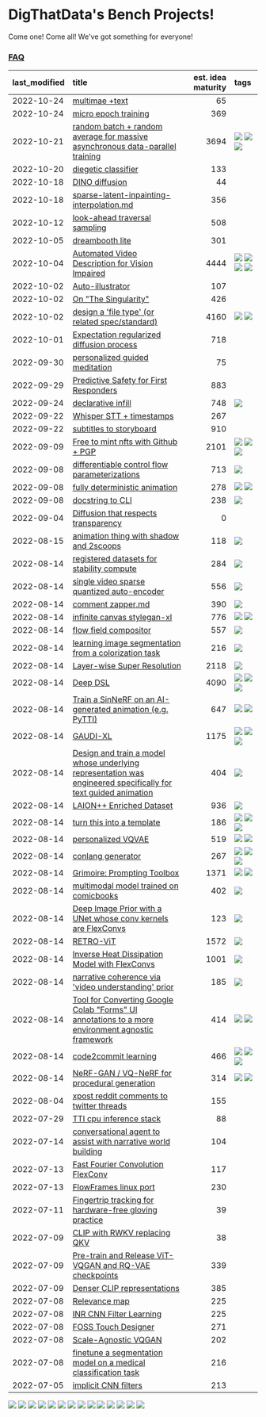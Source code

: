 # DigThatData's Bench Projects!

Come one! Come all! We've got something for everyone!

### [FAQ](https://github.com/dmarx/bench-warmers/blob/main/FAQ.md)

|last_modified|title|est. idea maturity|tags
|:---|:---|---:|:---|
|2022-10-24|[multimae +text](multimae_w_text.md)|65||
|2022-10-24|[micro epoch training](micro-epoch.md)|369||
|2022-10-21|[random batch + random average for massive asynchronous data-parallel training](async-evolutionary-ddp.md)|3694|![](https://img.shields.io/badge/tag-experimental-e2851f) ![](https://img.shields.io/badge/tag-foundation-72fcc) ![](https://img.shields.io/badge/tag-tooling-61717a)|
|2022-10-20|[diegetic classifier](diegetic-classifier.md)|133||
|2022-10-18|[DINO diffusion](DINO-diffusion.md)|44||
|2022-10-18|[sparse-latent-inpainting-interpolation.md](sparse-latent-inpainting-interpolation.md)|356||
|2022-10-12|[look-ahead traversal sampling](look-ahead-traversal-sampling.md)|508||
|2022-10-05|[dreambooth lite](dreambooth-lite.md)|301||
|2022-10-04|[Automated Video Description for Vision Impaired](automated-video-description.md)|4444|![](https://img.shields.io/badge/tag-accessibility-33b5de) ![](https://img.shields.io/badge/tag-dataset-9bf4b7) ![](https://img.shields.io/badge/tag-foundation-72fcc) ![](https://img.shields.io/badge/tag-publicgood-7ca620)|
|2022-10-02|[Auto-illustrator](auto-illustrator.md)|107||
|2022-10-02|[On "The Singularity"](alternative-perspective-on-the-singularity.md)|426||
|2022-10-02|[design a 'file type' (or related spec/standard)](filetype-for-ai-art-and-animation.md)|4160|![](https://img.shields.io/badge/tag-animation-25a9f1) ![](https://img.shields.io/badge/tag-tooling-61717a)|
|2022-10-01|[Expectation regularized diffusion process](expectation-regularized-diffusion.md)|718||
|2022-09-30|[personalized guided meditation](personalized-guided-meditation.md)|75||
|2022-09-29|[Predictive Safety for First Responders](safety-officer.md)|883||
|2022-09-24|[declarative infill](declarative-infill.md)|748|![](https://img.shields.io/badge/tag-experimental-e2851f)|
|2022-09-22|[Whisper STT + timestamps](whisper-stt-plus-timestamps.md)|267||
|2022-09-22|[subtitles to storyboard](subtitles-to-storyboard.md)|910||
|2022-09-09|[Free to mint nfts with Github + PGP](free-to-mint-nfts_git_plus_pgp.md)|2101|![](https://img.shields.io/badge/tag-publicgood-7ca620) ![](https://img.shields.io/badge/tag-tooling-61717a) ![](https://img.shields.io/badge/tag-wip-0fcaa)|
|2022-09-08|[differentiable control flow parameterizations](differentiable-control-flow-parameterizations.md)|713|![](https://img.shields.io/badge/tag-experimental-e2851f)|
|2022-09-08|[fully deterministic animation](fully-deterministic-animation.md)|278|![](https://img.shields.io/badge/tag-animation-25a9f1) ![](https://img.shields.io/badge/tag-experimental-e2851f)|
|2022-09-08|[docstring to CLI](docstring-to-cli.md)|238|![](https://img.shields.io/badge/tag-tooling-61717a)|
|2022-09-04|[Diffusion that respects transparency](diffusion-that-respects-transparency.md)|0||
|2022-08-15|[animation thing with shadow and 2scoops](shadow-and2scoops-animation-thing.md)|118|![](https://img.shields.io/badge/tag-animation-25a9f1)|
|2022-08-14|[registered datasets for stability compute](registered-datasets-for-sstability-compute.md)|284|![](https://img.shields.io/badge/tag-stability-4b9e32)|
|2022-08-14|[single video sparse quantized auto-encoder](single_video_sparse_quantized_auto-encoder.md)|556|![](https://img.shields.io/badge/tag-animation-25a9f1)|
|2022-08-14|[comment zapper.md](comment-zapper.md)|390|![](https://img.shields.io/badge/tag-tooling-61717a)|
|2022-08-14|[infinite canvas stylegan-xl](infinite-canvas-stylegan-xl.md)|776|![](https://img.shields.io/badge/tag-animation-25a9f1) ![](https://img.shields.io/badge/tag-experimental-e2851f)|
|2022-08-14|[flow field compositor](flow-field-compositor.md)|557|![](https://img.shields.io/badge/tag-tooling-61717a)|
|2022-08-14|[learning image segmentation from a colorization task](learning_image_segmentation_from_a_colorization_task.md)|216|![](https://img.shields.io/badge/tag-experimental-e2851f)|
|2022-08-14|[Layer-wise Super Resolution](layerwise-and-objectwise-inpainting-and-super-resolution.md)|2118|![](https://img.shields.io/badge/tag-experimental-e2851f)|
|2022-08-14|[Deep DSL](multistage-unsupervised-deep-DSL-learning-from-prompts-data.md)|4090|![](https://img.shields.io/badge/tag-experimental-e2851f) ![](https://img.shields.io/badge/tag-prompting-84f8cf) ![](https://img.shields.io/badge/tag-tooling-61717a)|
|2022-08-14|[Train a SinNeRF on an AI-generated animation (e.g. PyTTI)](train_a_SinNeRF_on_a_pytti_animation.md)|647|![](https://img.shields.io/badge/tag-animation-25a9f1) ![](https://img.shields.io/badge/tag-nerf-a168f4)|
|2022-08-14|[GAUDI-XL](gaudi-xl.md)|1175|![](https://img.shields.io/badge/tag-animation-25a9f1) ![](https://img.shields.io/badge/tag-experimental-e2851f) ![](https://img.shields.io/badge/tag-foundation-72fcc)|
|2022-08-14|[Design and train a model whose underlying representation was engineered specifically for text guided animation](image-model-designed-for-clip-guided-animation.md)|404|![](https://img.shields.io/badge/tag-animation-25a9f1)|
|2022-08-14|[LAION++ Enriched Dataset](laion-plus-plus.md)|936|![](https://img.shields.io/badge/tag-dataset-9bf4b7)|
|2022-08-14|[turn this into a template](benchwarmers-template.md)|186|![](https://img.shields.io/badge/tag-meta-c5d714) ![](https://img.shields.io/badge/tag-tooling-61717a) ![](https://img.shields.io/badge/tag-wip-0fcaa)|
|2022-08-14|[personalized VQVAE](personalized-vqvae.md)|519|![](https://img.shields.io/badge/tag-experimental-e2851f) ![](https://img.shields.io/badge/tag-tooling-61717a)|
|2022-08-14|[conlang generator](conlang_lm.md)|267|![](https://img.shields.io/badge/tag-carp-473080) ![](https://img.shields.io/badge/tag-dataset-9bf4b7) ![](https://img.shields.io/badge/tag-experimental-e2851f)|
|2022-08-14|[Grimoire: Prompting Toolbox](grimoire.md)|1371|![](https://img.shields.io/badge/tag-prompting-84f8cf) ![](https://img.shields.io/badge/tag-tooling-61717a)|
|2022-08-14|[multimodal model trained on comicbooks](multimodal-model-trained-on-comicbooks.md)|402|![](https://img.shields.io/badge/tag-foundation-72fcc)|
|2022-08-14|[Deep Image Prior with a UNet whose conv kernels are FlexConvs](FlexConv_DIP.md)|123|![](https://img.shields.io/badge/tag-experimental-e2851f)|
|2022-08-14|[RETRO-ViT](RETRO-ViT.md)|1572|![](https://img.shields.io/badge/tag-experimental-e2851f)|
|2022-08-14|[Inverse Heat Dissipation Model with FlexConvs](IHDM_with_FlexConvs.md)|1001|![](https://img.shields.io/badge/tag-experimental-e2851f)|
|2022-08-14|[narrative coherence via 'video understanding' prior](narrative_coherence_via_video_understanding_prior.md)|185|![](https://img.shields.io/badge/tag-animation-25a9f1)|
|2022-08-14|[Tool for Converting Google Colab "Forms" UI annotations to a more environment agnostic framework](colab-ui-converter.md)|414|![](https://img.shields.io/badge/tag-colab-6f4790) ![](https://img.shields.io/badge/tag-tooling-61717a)|
|2022-08-14|[code2commit learning](code2commit-learning.md)|466|![](https://img.shields.io/badge/tag-carp-473080) ![](https://img.shields.io/badge/tag-experimental-e2851f) ![](https://img.shields.io/badge/tag-foundation-72fcc)|
|2022-08-14|[NeRF-GAN / VQ-NeRF for procedural generation](nerf-gan.md)|314|![](https://img.shields.io/badge/tag-animation-25a9f1) ![](https://img.shields.io/badge/tag-nerf-a168f4)|
|2022-08-04|[xpost reddit comments to twitter threads](reddit2twitter.md)|155||
|2022-07-29|[TTI cpu inference stack](TTI-cpu-inference-stack.md)|88||
|2022-07-14|[conversational agent to assist with narrative world building](world-building-agent.md)|104||
|2022-07-13|[Fast Fourier Convolution FlexConv](FFC-Flexconv.md)|117||
|2022-07-13|[FlowFrames linux port](flowframes-linux-port.md)|230||
|2022-07-11|[Fingertrip tracking for hardware-free gloving practice](fingertrip_tracking_for_hardware_free_gloveing_practice.md)|39||
|2022-07-09|[CLIP with RWKV replacing QKV](RWKV-CLIP.md)|38||
|2022-07-09|[Pre-train and Release ViT-VQGAN and RQ-VAE checkpoints](pretrained_vit-vqgan_checkpoints.md)|339||
|2022-07-09|[Denser CLIP representations](denser-CLIP.md)|385||
|2022-07-08|[Relevance map](Relevance_map.md)|225||
|2022-07-08|[INR CNN Filter Learning](INR_CNN_filter_learning.md)|225||
|2022-07-08|[FOSS Touch Designer](FOSS_touch_designer.md)|271||
|2022-07-08|[Scale-Agnostic VQGAN](scale-agnostic_VQGAN.md)|202||
|2022-07-08|[finetune a segmentation model on a medical classification task](finetune_a_segmentation_model_on_a_medical_classification_task.md)|216||
|2022-07-05|[implicit CNN filters](implicit-cnn-filters.md)|213||

![](https://img.shields.io/badge/tag-meta-c5d714) ![](https://img.shields.io/badge/tag-prompting-84f8cf) ![](https://img.shields.io/badge/tag-dataset-9bf4b7) ![](https://img.shields.io/badge/tag-colab-6f4790) ![](https://img.shields.io/badge/tag-carp-473080) ![](https://img.shields.io/badge/tag-stability-4b9e32) ![](https://img.shields.io/badge/tag-animation-25a9f1) ![](https://img.shields.io/badge/tag-accessibility-33b5de) ![](https://img.shields.io/badge/tag-nerf-a168f4) ![](https://img.shields.io/badge/tag-experimental-e2851f) ![](https://img.shields.io/badge/tag-foundation-72fcc) ![](https://img.shields.io/badge/tag-wip-0fcaa) ![](https://img.shields.io/badge/tag-publicgood-7ca620) ![](https://img.shields.io/badge/tag-tooling-61717a)
